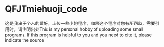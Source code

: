# QFJTmiehuoji_code
这是我出于个人的爱好，上传一些小的程序，如果这个程序对您有所帮助，需要引用时，请注明出处This is my personal hobby of uploading some small programs. If this program is helpful to you and you need to cite it, please indicate the source
